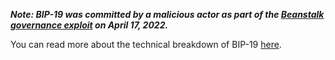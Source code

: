 _**Note: BIP-19 was committed by a malicious actor as part of the [Beanstalk governance exploit](https://bean.money/blog/beanstalk-governance-exploit) on April 17, 2022.**_

You can read more about the technical breakdown of BIP-19 [here](https://medium.com/@nvy_0x/the-beanstalk-bean-exploit-b038f4d324ea).

